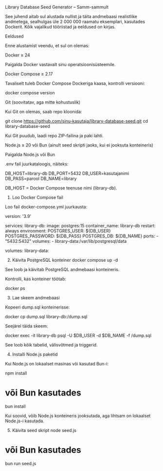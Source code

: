 Library Database Seed Generator – Samm-sammult

See juhend aitab sul alustada nullist ja täita andmebaasi realistlike andmetega, sealhulgas üle 2 000 000 raamatu eksemplari, kasutades Dockerit. Kõik vajalikud tööriistad ja eeldused on kirjas.

Eeldused

Enne alustamist veendu, et sul on olemas:

Docker ≥ 24

Paigalda Docker
 vastavalt sinu operatsioonisüsteemile.

Docker Compose ≥ 2.17

Tavaliselt tuleb Docker Compose Dockeriga kaasa, kontrolli versiooni:

docker compose version


Git (soovitatav, aga mitte kohustuslik)

Kui Git on olemas, saab repo kloonida:

git clone https://github.com/sinu-kasutaja/library-database-seed.git
cd library-database-seed


Kui Git puudub, laadi repo ZIP-failina ja paki lahti.

Node.js ≥ 20 või Bun (ainult seed skripti jaoks, kui ei jooksuta konteineris)

Paigalda Node.js
 või Bun

.env fail juurkataloogis, näiteks:

DB_HOST=library-db
DB_PORT=5432
DB_USER=kasutajanimi
DB_PASS=parool
DB_NAME=library


DB_HOST = Docker Compose teenuse nimi (library-db).

1. Loo Docker Compose fail

Loo fail docker-compose.yml juurkausta:

version: '3.9'

services:
  library-db:
    image: postgres:15
    container_name: library-db
    restart: always
    environment:
      POSTGRES_USER: ${DB_USER}
      POSTGRES_PASSWORD: ${DB_PASS}
      POSTGRES_DB: ${DB_NAME}
    ports:
      - "5432:5432"
    volumes:
      - library-data:/var/lib/postgresql/data

volumes:
  library-data:

2. Käivita PostgreSQL konteiner
docker compose up -d


See loob ja käivitab PostgreSQL andmebaasi konteineris.

Kontrolli, kas konteiner töötab:

docker ps

3. Lae skeem andmebaasi

Kopeeri dump.sql konteinerisse:

docker cp dump.sql library-db:/dump.sql


Seejärel täida skeem:

docker exec -it library-db psql -U $DB_USER -d $DB_NAME -f /dump.sql


See loob kõik tabelid, välisvõtmed ja triggerid.

4. Installi Node.js paketid

Kui Node.js on lokaalset masinas või kasutad Bun-i:

npm install
# või Bun kasutades
bun install


Kui soovid, võib Node.js konteineris jooksutada, aga lihtsam on lokaalset Node.js-i kasutada.

5. Käivita seed skript
node seed.js
# või Bun kasutades
bun run seed.js
